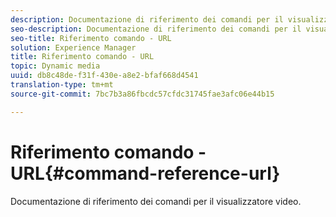 ```yaml
---
description: Documentazione di riferimento dei comandi per il visualizzatore video.
seo-description: Documentazione di riferimento dei comandi per il visualizzatore video.
seo-title: Riferimento comando - URL
solution: Experience Manager
title: Riferimento comando - URL
topic: Dynamic media
uuid: db8c48de-f31f-430e-a8e2-bfaf668d4541
translation-type: tm+mt
source-git-commit: 7bc7b3a86fbcdc57cfdc31745fae3afc06e44b15

---
```



# Riferimento comando - URL{#command-reference-url}

Documentazione di riferimento dei comandi per il visualizzatore video.

